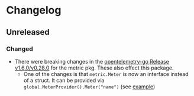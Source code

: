 # Changelog

## Unreleased

### Changed
- There were breaking changes in the [opentelemetry-go Release v1.6.0/v0.28.0](https://github.com/open-telemetry/opentelemetry-go/releases/tag/v1.6.0) for the metric pkg. These also effect this package.
  - One of the changes is that `metric.Meter` is now an interface instead of a struct. It can be provided via `global.MeterProvider().Meter("name")` (see [example](example_test.go#L55))
